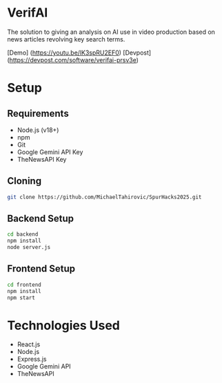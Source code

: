 # VerifAI
The solution to giving an analysis on AI use in video production based on news articles revolving key search terms.

[Demo] (https://youtu.be/lK3spRU2EF0)
[Devpost] (https://devpost.com/software/verifai-prsv3e)

# Setup
## Requirements
- Node.js (v18+)
- npm
- Git
- Google Gemini API Key
- TheNewsAPI Key

## Cloning
```bash
git clone https://github.com/MichaelTahirovic/SpurHacks2025.git
```

## Backend Setup
```bash
cd backend
npm install
node server.js
```

## Frontend Setup
```bash
cd frontend
npm install
npm start
```

# Technologies Used
- React.js
- Node.js
- Express.js
- Google Gemini API
- TheNewsAPI
